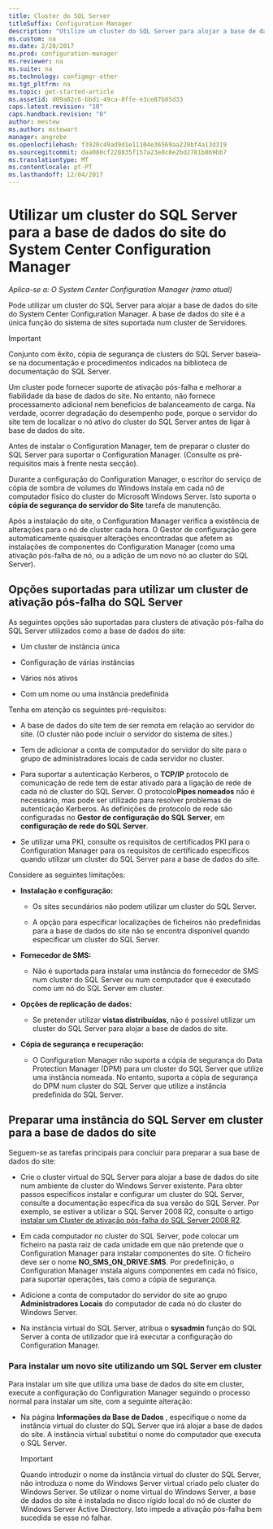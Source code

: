 ```yaml
---
title: Cluster do SQL Server
titleSuffix: Configuration Manager
description: "Utilize um cluster do SQL Server para alojar a base de dados do site do System Center Configuration Manager. Inclui informações sobre as opções suportadas."
ms.custom: na
ms.date: 2/28/2017
ms.prod: configuration-manager
ms.reviewer: na
ms.suite: na
ms.technology: configmgr-other
ms.tgt_pltfrm: na
ms.topic: get-started-article
ms.assetid: d09a82c6-bbd1-49ca-8ffe-e3ce87b85d33
caps.latest.revision: "10"
caps.handback.revision: "0"
author: mestew
ms.author: mstewart
manager: angrobe
ms.openlocfilehash: f3920c49ad9d1e11104e36569aa229bf4a13d319
ms.sourcegitcommit: daa080cf220835f157a23e8c8e2bd2781b869bb7
ms.translationtype: MT
ms.contentlocale: pt-PT
ms.lasthandoff: 12/04/2017
---
```

# <a name="use-a-sql-server-cluster-for-the-system-center-configuration-manager-site-database"></a>Utilizar um cluster do SQL Server para a base de dados do site do System Center Configuration Manager

*Aplica-se a: O System Center Configuration Manager (ramo atual)*


 Pode utilizar um cluster do SQL Server para alojar a base de dados do site do System Center Configuration Manager. A base de dados do site é a única função do sistema de sites suportada num cluster de Servidores.  

> [!IMPORTANT]  
>  Conjunto com êxito, cópia de segurança de clusters do SQL Server baseia-se na documentação e procedimentos indicados na biblioteca de documentação do SQL Server.  

 Um cluster pode fornecer suporte de ativação pós-falha e melhorar a fiabilidade da base de dados do site. No entanto, não fornece processamento adicional nem benefícios de balanceamento de carga. Na verdade, ocorrer degradação do desempenho pode, porque o servidor do site tem de localizar o nó ativo do cluster do SQL Server antes de ligar à base de dados do site.  

 Antes de instalar o Configuration Manager, tem de preparar o cluster do SQL Server para suportar o Configuration Manager. (Consulte os pré-requisitos mais à frente nesta secção).  

 Durante a configuração do Configuration Manager, o escritor do serviço de cópia de sombra de volumes do Windows instala em cada nó de computador físico do cluster do Microsoft Windows Server. Isto suporta o **cópia de segurança do servidor do Site** tarefa de manutenção.  

 Após a instalação do site, o Configuration Manager verifica a existência de alterações para o nó de cluster cada hora. O Gestor de configuração gere automaticamente quaisquer alterações encontradas que afetem as instalações de componentes do Configuration Manager (como uma ativação pós-falha de nó, ou a adição de um novo nó ao cluster do SQL Server).  

## <a name="supported-options-for-using-a-sql-server-failover-cluster"></a>Opções suportadas para utilizar um cluster de ativação pós-falha do SQL Server

As seguintes opções são suportadas para clusters de ativação pós-falha do SQL Server utilizados como a base de dados do site:

-   Um cluster de instância única  

-   Configuração de várias instâncias  

-   Vários nós ativos  

-   Com um nome ou uma instância predefinida  

Tenha em atenção os seguintes pré-requisitos:  

-   A base de dados do site tem de ser remota em relação ao servidor do site. (O cluster não pode incluir o servidor do sistema de sites.)  

-   Tem de adicionar a conta de computador do servidor do site para o grupo de administradores locais de cada servidor no cluster.  

-   Para suportar a autenticação Kerberos, o **TCP/IP** protocolo de comunicação de rede tem de estar ativado para a ligação de rede de cada nó de cluster do SQL Server. O protocolo**Pipes nomeados** não é necessário, mas pode ser utilizado para resolver problemas de autenticação Kerberos. As definições de protocolo de rede são configuradas no **Gestor de configuração do SQL Server**, em **configuração de rede do SQL Server**.  

-   Se utilizar uma PKI, consulte os requisitos de certificados PKI para o Configuration Manager para os requisitos de certificado específicos quando utilizar um cluster do SQL Server para a base de dados do site.  

Considere as seguintes limitações:  

-   **Instalação e configuração:**  

    -   Os sites secundários não podem utilizar um cluster do SQL Server.  

    -   A opção para especificar localizações de ficheiros não predefinidas para a base de dados do site não se encontra disponível quando especificar um cluster do SQL Server.  

-   **Fornecedor de SMS:**  

    -   Não é suportada para instalar uma instância do fornecedor de SMS num cluster do SQL Server ou num computador que é executado como um nó do SQL Server em cluster.  

-   **Opções de replicação de dados:**  

    -   Se pretender utilizar **vistas distribuídas**, não é possível utilizar um cluster do SQL Server para alojar a base de dados do site.  

-   **Cópia de segurança e recuperação:**  

    -   O Configuration Manager não suporta a cópia de segurança do Data Protection Manager (DPM) para um cluster do SQL Server que utilize uma instância nomeada. No entanto, suporta a cópia de segurança do DPM num cluster do SQL Server que utilize a instância predefinida do SQL Server.  

## <a name="prepare-a-clustered-sql-server-instance-for-the-site-database"></a>Preparar uma instância do SQL Server em cluster para a base de dados do site  

Seguem-se as tarefas principais para concluir para preparar a sua base de dados do site:

-   Crie o cluster virtual do SQL Server para alojar a base de dados do site num ambiente de cluster do Windows Server existente. Para obter passos específicos instalar e configurar um cluster do SQL Server, consulte a documentação específica da sua versão do SQL Server. Por exemplo, se estiver a utilizar o SQL Server 2008 R2, consulte o artigo [instalar um Cluster de ativação pós-falha do SQL Server 2008 R2](http://go.microsoft.com/fwlink/p/?LinkId=240231).  

-   Em cada computador no cluster do SQL Server, pode colocar um ficheiro na pasta raiz de cada unidade em que não pretende que o Configuration Manager para instalar componentes do site. O ficheiro deve ser o nome **NO_SMS_ON_DRIVE.SMS**. Por predefinição, o Configuration Manager instala alguns componentes em cada nó físico, para suportar operações, tais como a cópia de segurança.  

-   Adicione a conta de computador do servidor do site ao grupo **Administradores Locais** do computador de cada nó do cluster do Windows Server.  

-   Na instância virtual do SQL Server, atribua o **sysadmin** função do SQL Server à conta de utilizador que irá executar a configuração do Configuration Manager.  

### <a name="to-install-a-new-site-using-a-clustered-sql-server"></a>Para instalar um novo site utilizando um SQL Server em cluster  
 Para instalar um site que utiliza uma base de dados do site em cluster, execute a configuração do Configuration Manager seguindo o processo normal para instalar um site, com a seguinte alteração:  

-   Na página **Informações da Base de Dados** , especifique o nome da instância virtual do cluster do SQL Server que irá alojar a base de dados do site. A instância virtual substitui o nome do computador que executa o SQL Server.  

    > [!IMPORTANT]  
    >  Quando introduzir o nome da instância virtual do cluster do SQL Server, não introduza o nome do Windows Server virtual criado pelo cluster do Windows Server. Se utilizar o nome virtual do Windows Server, a base de dados do site é instalada no disco rígido local do nó de cluster do Windows Server Active Directory. Isto impede a ativação pós-falha bem sucedida se esse nó falhar.  
